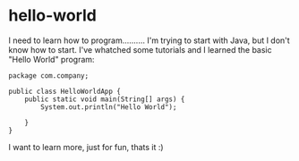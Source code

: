 # hello-world

I need to learn how to program..........
I'm trying to start with Java, but I don't know how to start. I've whatched some tutorials and I learned the basic "Hello World" program:

    package com.company;

    public class HelloWorldApp {
        public static void main(String[] args) {
            System.out.println("Hello World");
      
        }
    }

I want to learn more, just for fun, thats it :)
